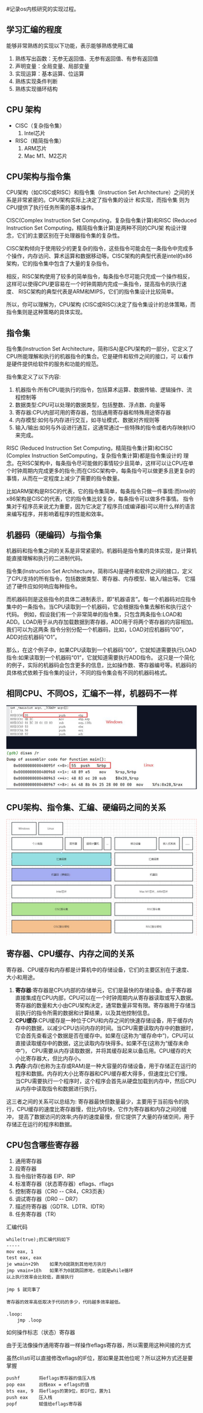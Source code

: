 #记录os内核研究的实现过程。

## 学习汇编的程度
能够非常熟练的实现以下功能，表示能够熟练使用汇编
1. 熟练写出函数：无参无返回值、无参有返回值、有参有返回值
2. 声明变量：全局变量、局部变量
3. 实现运算：基本运算、位运算
4. 熟练实现条件判断
5. 熟练实现循环结构

## CPU 架构
- CISC（复杂指令集）
  1. Intel芯片
- RISC（精简指令集）
  1. ARM芯片
  2. Mac M1、M2芯片

## CPU架构与指令集
CPU架构（如CISC或RISC）和指令集（Instruction Set Architecture）之间的关系是非常紧密的。CPU架构实际上决定了指令集的设计 和实现，而指令集
则为CPU提供了执行任务所需的基本操作。

CISC(Complex Instruction Set Computing，复杂指令集计算)和RISC (Reduced Instruction Set Computing，精简指令集计算)是两种不同的CPU架
构设计理念，它们的主要区别在于处理器指令集的复杂性。

CISC架构倾向于使用较少的更复杂的指令，这些指令可能会在一条指令中完成多个操作，内存访问、算术运算和数据移动等。CISC架构的典型代表是intel的x86
架构，它的指令集中包含了大量的复杂指令。

相反，RISC架构使用了较多的简单指令，每条指令尽可能只完成一个操作相反，这样可以使得CPU更容易在一个时钟周期内完成一条指令，提高指令的执行速度、
RISC架构的典型代表是ARM和MIPS，它们的指令集设计比较简单。

所以，你可以理解为，CPU架构 (CISC或RISC)决定了指令集设计的总体策略，而指令集则是这种策略的具体实现。

## 指令集
指令集(Instruction Set Architecture，简称ISA)是CPU架构的一部分，它定义了CPU所能理解和执行的机器指令的集合。它是硬件和软件之间的接口，可
以看作是硬件提供给软件的服务和功能的规范。

指令集定义了以下内容:

1. 机器指令:所有CPU能执行的指令，包括算术运算、数据传输、逻辑操作、流程控制等
2. 数据类型:CPU可以处理的数据类型，包括整数、浮点数、向量等
3. 寄存器:CPU内部可用的寄存器，包括通用寄存器和特殊用途寄存器
4. 内存模型:如何与内存进行交互，如寻址模式、数据对齐规则等
5. 输入/输出:如何与外设进行通互，这通常通过一些特殊的指令或者内存映射I/O来完成。

RISC (Reduced Instruction Set Computing，精简指令集计算)和CISC (Complex Instruction SetComputing，复杂指令集计算)都是指令集设计的
理念。在RISC架构中，每条指令尽可能做的事情较少且简单，这样可以让CPU在单个时钟周期内完成更多的指令;而在CISC架构中，每条指今可以做更多且更复杂的
事情，从而在一定程度上减少了需要的指令数量。

比如ARM架构是RISC的代表，它的指令集简单，每条指令只做一件事情:而Intel的x86架构是CISC的代表，它的指令集比较复杂，每条指令可以做多件事情。
指令集对于程序员来说尤为重要，因为它决定了程序员(或编译器)可以用什么样的语言来编写程序，并影响着程序的性能和效率。

## 机器码（硬编码）与指令集
机器码和指令集之间的关系是非常紧密的。机器码是指令集的具体实现，是计算机能直接理解和执行的二进制代码。

指令集(Instruction Set Architecture，简称ISA)是硬件和软件之间的接口，定义了CPU支持的所有指令，包括数据类型、寄存器、内存模型、输入/输出等。
它描述了硬件应如何响应每种指令。

而机器码则是这些指令的具体二进制表示，即“机器语言”。每一个机器码对应指令集中的一条指令。当CPU读取到一个机器码，它会根据指令集去解析和执行这个代码。
例如，假设我们有一个非常简单的指令集，只包含两条指令:LOAD和ADD。LOAD用于从内存加载数据到寄存器，ADD用于将两个寄存器的内容相加。我们可以为这两条
指令分别分配一个机器码，比如，LOAD对应机器码“00”，ADD对应机器码“O1”。

那么，在这个例子中，如果CPU读取到一个机器码“00”，它就知道需要执行LOAD指令:如果读取到一个机器码“01”，它就知道需要执行ADD指令。
这只是一个简化的例子，实际的机器码会包含更多的信息，比如操作数、寄存器编号等。机器码的具体格式依赖于指令集的设计，不同的指令集会有不同的机器码格式。

## 相同CPU、不同OS，汇编不一样，机器码不一样
![img.png](images/img.png)

## CPU架构、指令集、汇编、硬编码之间的关系
![](images/img_1.png)

## 寄存器、CPU缓存、内存之间的关系
寄存器、CPU缓存和内存都是计算机中的存储设备，它们的主要区别在于速度、大小和用途。

1. **寄存器**:寄存器是CPU内部的存储单元，它们是最快的存储设备。由于寄存器直接集成在CPU内部，CPU可以在一个时钟周期内从寄存器读取或写入数据。 
寄存器的数量和大小由CPU架构决定，通常数量非常有限。寄存器用于存储当前执行的指令所需的数据和计算结果，以及其他控制信息。
2. **CPU缓存**:CPU缓存是一种位于CPU和内存之间的快速存储设备，用于缓存内存中的数据，以减少CPU访问内存的时间。当CPU需要读取内存中的数据时，
它会首先查看这个数据是否在缓存中。如果在(这称为“缓存命中”)，CPU可以直接读取缓存中的数据，这比读取内存快得多。如果不在(这称为“缓存未命中”)，
CPU需要从内存读取数据，并将其缓存起来以备后用。CPU缓存的大小比寄存器大，但比内存小。
3. **内存**:内存(也称为主存或RAM)是一种大容量的存储设备，用于存储正在运行的程序和数据。内存的大小比寄存器和CPU缓存都大得多，但速度比它们慢。
当CPU需要执行一个程序时，这个程序会首先从硬盘加载到内存中，然后CPU从内存中读取指令和数据进行执行。

这三者之间的关系可以总结为: 寄存器最快但数量最少，主要用于当前指令的执行，CPU缓存的速度比寄存器慢，但比内存快，它作为寄存器和内存之间的缓冲，
提高了数据访问的效率;内存的速度最慢，但它提供了大量的存储空间，用于存储正在运行的程序和数据。

## CPU包含哪些寄存器

1. 通用寄存器
2. 段寄存器
3. 指令指针寄存器 EIP、RIP
4. 标准寄存器（状态寄存器）eflags、rflags
5. 控制寄存器（CR0 -- CR4，CR3页表）
6. 调试寄存器（DR0 -- DR7）
7. 描述符寄存器（GDTR、LDTR、IDTR）
8. 任务寄存器（TR）

汇编代码

```
while(true);的汇编代码如下
-----
mov eax, 1
test eax, eax
je wmain+29h	如果为0就跳到其他地方执行
jmp vmain+1Eh	如果不为0就跳回原地，也就是while循环
以上执行效率会比较低，直接执行

jmp $ 就完事了

寄存器的效率高低取决于代码的多少，代码越多效率越低。

.loop:
    jmp .loop
```

如何操作标志（状态）寄存器

由于无法像操作通用寄存器一样操作eflags寄存器，所以需要用这种间接的方式

虽然cli\sti可以直接修改eflags的IF位，那如果是其他位呢？所以这种方式还是要掌握

```
pushf		将eflags寄存器的值压入栈
pop eax 	出栈eax = eflags的值
bts eax, 9	将eflags的第9位，即IF位，置为1
push eax	压入栈
popf		赋值给eflags寄存器
```
    




